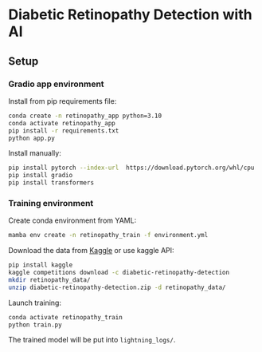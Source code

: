 # Diabetic Retinopathy Detection with AI

## Setup

### Gradio app environment

Install from pip requirements file:

```bash
conda create -n retinopathy_app python=3.10
conda activate retinopathy_app
pip install -r requirements.txt
python app.py
```

Install manually:

```bash
pip install pytorch --index-url  https://download.pytorch.org/whl/cpu
pip install gradio
pip install transformers
```

### Training environment

Create conda environment from YAML:
```bash
mamba env create -n retinopathy_train -f environment.yml
```

Download the data from [Kaggle](https://www.kaggle.com/competitions/diabetic-retinopathy-detection/data) or use kaggle API:

```bash
pip install kaggle
kaggle competitions download -c diabetic-retinopathy-detection
mkdir retinopathy_data/
unzip diabetic-retinopathy-detection.zip -d retinopathy_data/
```

Launch training:
```bash
conda activate retinopathy_train
python train.py
```
The trained model will be put into `lightning_logs/`.
